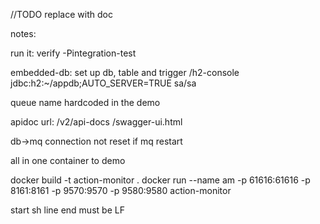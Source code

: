 //TODO replace with doc

notes:

run it:
verify -Pintegration-test

embedded-db: set up db, table and trigger
/h2-console
jdbc:h2:~/appdb;AUTO_SERVER=TRUE
sa/sa

queue name hardcoded in the demo


apidoc url:
/v2/api-docs
/swagger-ui.html


db->mq connection not reset if mq restart

all in one container to demo

docker build -t action-monitor .
  docker run --name am -p 61616:61616 -p 8161:8161 -p 9570:9570 -p 9580:9580 action-monitor
  
  start sh line end must be LF